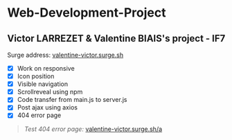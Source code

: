 # Web-Development-Project

## Victor LARREZET & Valentine BIAIS's project - IF7

Surge address: [valentine-victor.surge.sh](https://valentine-victor.surge.sh)

- [x] Work on responsive
- [x] Icon position
- [x] Visible navigation
- [x] Scrollreveal using npm
- [x] Code transfer from main.js to server.js
- [x] Post ajax using axios
- [x] 404 error page

> *Test 404 error page:* [valentine-victor.surge.sh/a](https://valentine-victor.surge.sh/a)
